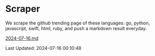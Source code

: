 # Scraper

We scrape the github trending page of these languages: go, python, javascript, swift, html, ruby, and push a markdown result everyday.

[2024-07-16.md](https://github.com/henson/Scraper/blob/master/2024-07-16.md)

Last Updated: 2024-07-16 00:10:48